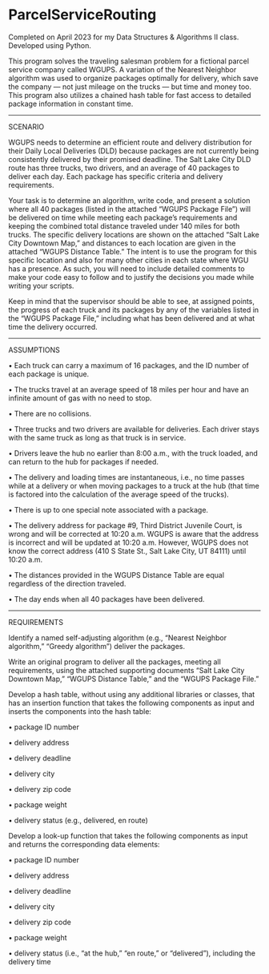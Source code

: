 # ParcelServiceRouting
Completed on April 2023 for my Data Structures &amp; Algorithms II class. Developed using Python.

This program solves the traveling salesman problem for a fictional parcel service company called WGUPS. A variation of the Nearest Neighbor algorithm was used to organize packages optimally for delivery, which save the company — not just mileage on the trucks — but time and money too. This program also utilizes a chained hash table for fast access to detailed package information in constant time. 

___________________________________________________________________

SCENARIO

WGUPS needs to determine an efficient route and delivery distribution for their Daily Local Deliveries (DLD) because packages are not currently being consistently delivered by their promised deadline. The Salt Lake City DLD route has three trucks, two drivers, and an average of 40 packages to deliver each day. Each package has specific criteria and delivery requirements.

Your task is to determine an algorithm, write code, and present a solution where all 40 packages (listed in the attached “WGUPS Package File”) will be delivered on time while meeting each package’s requirements and keeping the combined total distance traveled under 140 miles for both trucks. The specific delivery locations are shown on the attached “Salt Lake City Downtown Map,” and distances to each location are given in the attached “WGUPS Distance Table.” The intent is to use the program for this specific location and also for many other cities in each state where WGU has a presence. As such, you will need to include detailed comments to make your code easy to follow and to justify the decisions you made while writing your scripts.

Keep in mind that the supervisor should be able to see, at assigned points, the progress of each truck and its packages by any of the variables listed in the “WGUPS Package File,” including what has been delivered and at what time the delivery occurred.

___________________________________________________________________

ASSUMPTIONS

•   Each truck can carry a maximum of 16 packages, and the ID number of each package is unique.

•   The trucks travel at an average speed of 18 miles per hour and have an infinite amount of gas with no need to stop.

•   There are no collisions.

•   Three trucks and two drivers are available for deliveries. Each driver stays with the same truck as long as that truck is in service.

•   Drivers leave the hub no earlier than 8:00 a.m., with the truck loaded, and can return to the hub for packages if needed. 

•   The delivery and loading times are instantaneous, i.e., no time passes while at a delivery or when moving packages to a truck at the hub (that time is factored into the calculation of the average speed of the trucks).

•   There is up to one special note associated with a package.

•   The delivery address for package #9, Third District Juvenile Court, is wrong and will be corrected at 10:20 a.m. WGUPS is aware that the address is incorrect and will be updated at 10:20 a.m. However, WGUPS does not know the correct address (410 S State St., Salt Lake City, UT 84111) until 10:20 a.m.

•   The distances provided in the WGUPS Distance Table are equal regardless of the direction traveled.

•   The day ends when all 40 packages have been delivered.

___________________________________________________________________

REQUIREMENTS

Identify a named self-adjusting algorithm (e.g., “Nearest Neighbor algorithm,” “Greedy algorithm”) deliver the packages.



Write an original program to deliver all the packages, meeting all requirements, using the attached supporting documents “Salt Lake City Downtown Map,” “WGUPS Distance Table,” and the “WGUPS Package File.”



Develop a hash table, without using any additional libraries or classes, that has an insertion function that takes the following components as input and inserts the components into the hash table:

•   package ID number

•   delivery address

•   delivery deadline

•   delivery city

•   delivery zip code

•   package weight

•   delivery status (e.g., delivered, en route)



Develop a look-up function that takes the following components as input and returns the corresponding data elements:

•   package ID number

•   delivery address

•   delivery deadline

•   delivery city

•   delivery zip code

•   package weight

•   delivery status (i.e., “at the hub,” “en route,” or “delivered”), including the delivery time

